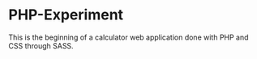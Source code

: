 # PHP-Experiment

This is the beginning of a calculator web application done with PHP and CSS through SASS.
